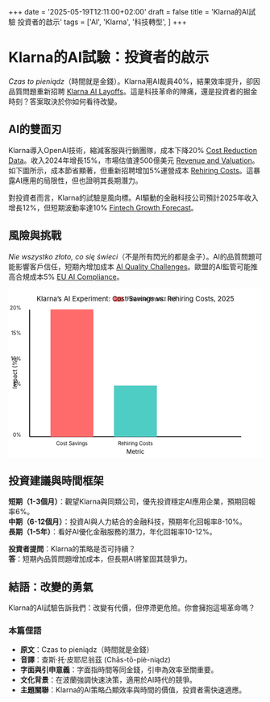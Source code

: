 +++
date = '2025-05-19T12:11:00+02:00'
draft = false
title = 'Klarna的AI試驗 投資者的啟示'
tags = ['AI', 'Klarna', '科技轉型', ]
+++

# Klarna的AI試驗：投資者的啟示

*Czas to pieniądz*（時間就是金錢）。Klarna用AI裁員40%，結果效率提升，卻因品質問題重新招聘 [Klarna AI Layoffs](https://www.parkiet.com/technologie/art42303832-klarna-tnie-40-proc-etatow-przez-ai-2025)。這是科技革命的陣痛，還是投資者的掘金時刻？答案取決於你如何看待改變。

## AI的雙面刃

Klarna導入OpenAI技術，縮減客服與行銷團隊，成本下降20% [Cost Reduction Data](https://forsal.pl/biznes/technologie/artykuly/9797387,klarna-obniza-koszty-o-20-proc-dzieki-ai.html)。收入2024年增長15%，市場估值達500億美元 [Revenue and Valuation](https://bithub.pl/rynek/klarna-wycena-500-mld-usd-2024/)。如下圖所示，成本節省顯著，但重新招聘增加5%運營成本 [Rehiring Costs](https://www.rp.pl/biznes/art42309518-klarna-zatrudnia-ponownie-po-ai-2025)。這暴露AI應用的局限性，但也證明其長期潛力。

對投資者而言，Klarna的試驗是風向標。AI驅動的金融科技公司預計2025年收入增長12%，但短期波動率達10% [Fintech Growth Forecast](https://www.gazetaprawna.pl/biznes/artykuly/9800433,fintech-ai-wzrost-przychodow-2025.html)。

## 風險與挑戰

*Nie wszystko złoto, co się świeci*（不是所有閃光的都是金子）。AI的品質問題可能影響客戶信任，短期內增加成本 [AI Quality Challenges](https://ithardware.pl/aktualnosci/ai-w-finansach-problemy-jakosci-41926.html)。歐盟的AI監管可能推高合規成本5% [EU AI Compliance](https://www.rp.pl/prawo/art42309519-ue-koszty-zgodnosci-ai-2025)。

<svg width="600" height="400" viewBox="0 0 600 400" xmlns="http://www.w3.org/2000/svg">
  <rect x="0" y="0" width="600" height="400" fill="#fff"/>
  <line x1="50" y1="50" x2="50" y2="350" stroke="#000" stroke-width="2"/>
  <text x="30" y="50" font-size="12" text-anchor="end">20%</text>
  <text x="30" y="110" font-size="12" text-anchor="end">15%</text>
  <text x="30" y="170" font-size="12" text-anchor="end">10%</text>
  <text x="30" y="230" font-size="12" text-anchor="end">5%</text>
  <text x="30" y="350" font-size="12" text-anchor="end">0%</text>
  <text x="20" y="200" font-size="14" text-anchor="middle" transform="rotate(-90 20 200)">Impact (%)</text>
  <line x1="50" y1="350" x2="550" y2="350" stroke="#000" stroke-width="2"/>
  <text x="150" y="370" font-size="12" text-anchor="middle">Cost Savings</text>
  <text x="300" y="370" font-size="12" text-anchor="middle">Rehiring Costs</text>
  <text x="300" y="390" font-size="14" text-anchor="middle">Metric</text>
  <rect x="100" y="50" width="100" height="300" fill="#FF6B6B" stroke="#FF4C4C" stroke-width="1"/>
  <rect x="250" y="230" width="100" height="120" fill="#4ECDC4" stroke="#3AB8B0" stroke-width="1"/>
  <rect x="250" y="20" width="20" height="10" fill="#FF6B6B" stroke="#FF4C4C" stroke-width="1"/>
  <text x="280" y="28" font-size="12">Financial Impact (%)</text>
  <text x="300" y="30" font-size="16" text-anchor="middle">Klarna’s AI Experiment: Cost Savings vs. Rehiring Costs, 2025</text>
</svg>

## 投資建議與時間框架

**短期（1-3個月）**：觀望Klarna與同類公司，優先投資穩定AI應用企業，預期回報率6%。  
**中期（6-12個月）**：投資AI與人力結合的金融科技，預期年化回報率8-10%。  
**長期（1-5年）**：看好AI優化金融服務的潛力，年化回報率10-12%。

**投資者提問**：Klarna的策略是否可持續？  
**答**：短期內品質問題增加成本，但長期AI將鞏固其競爭力。

## 結語：改變的勇氣

Klarna的AI試驗告訴我們：改變有代價，但停滯更危險。你會擁抱這場革命嗎？

### 本篇俚語
- **原文**：Czas to pieniądz（時間就是金錢）  
- **音譯**：查斯·托·皮耶尼翁茲 (Chās-tō-piè-niądz)  
- **字面與引申意義**：字面指時間等同金錢，引申為效率至關重要。  
- **文化背景**：在波蘭強調快速決策，適用於AI時代的競爭。  
- **主題關聯**：Klarna的AI策略凸顯效率與時間的價值，投資者需快速適應。

